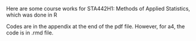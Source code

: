 Here are some course works for STA442H1: Methods of Applied Statistics, which was done in R

Codes are in the appendix at the end of the pdf file. However, for a4, the code is in .rmd file.
